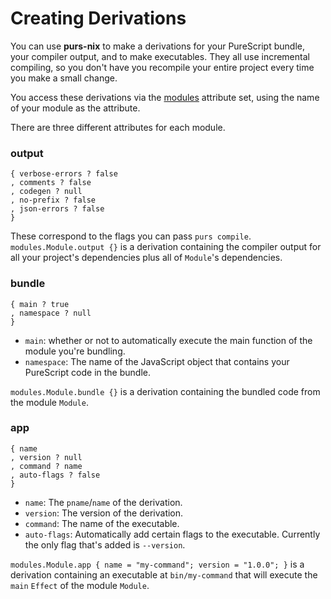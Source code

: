 # Creating Derivations

You can use **purs-nix** to make a derivations for your PureScript bundle, your compiler output, and to make executables. They all use incremental compiling, so you don't have you recompile your entire project every time you make a small change.

You access these derivations via the [modules](./purs-nix.md#purs-modules) attribute set, using the name of your module as the attribute.

There are three different attributes for each module.

### output
```
{ verbose-errors ? false
, comments ? false
, codegen ? null
, no-prefix ? false
, json-errors ? false
}
```

These correspond to the flags you can pass `purs compile`. `modules.Module.output {}` is a derivation containing the compiler output for all your project's dependencies plus all of `Module`'s dependencies.

### bundle

```
{ main ? true
, namespace ? null
}

```

- `main`: whether or not to automatically execute the main function of the module you're bundling.
- `namespace`: The name of the JavaScript object that contains your PureScript code in the bundle.

`modules.Module.bundle {}` is a derivation containing the bundled code from the module `Module`.

### app

```
{ name
, version ? null
, command ? name
, auto-flags ? false
}
```
- `name`: The `pname`/`name` of the derivation.
- `version`: The version of the derivation.
- `command`: The name of the executable.
- `auto-flags`: Automatically add certain flags to the executable. Currently the only flag that's added is `--version`.

`modules.Module.app { name = "my-command"; version = "1.0.0"; }` is a derivation containing an executable at `bin/my-command` that will execute the `main` `Effect` of the module `Module`.
